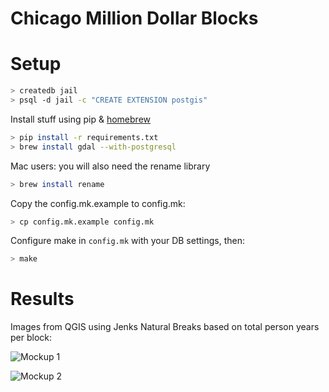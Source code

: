# Chicago Million Dollar Blocks

# Setup
```bash
> createdb jail
> psql -d jail -c "CREATE EXTENSION postgis"
```

Install stuff using pip & [homebrew](http://brew.sh/)
```bash
> pip install -r requirements.txt
> brew install gdal --with-postgresql
```

Mac users: you will also need the rename library

```bash
> brew install rename
```

Copy the config.mk.example to config.mk:

```bash
> cp config.mk.example config.mk
```

Configure make in `config.mk` with your DB settings, then:

```bash
> make
```

# Results

Images from QGIS using Jenks Natural Breaks based on total person years per block:

![Mockup 1](https://raw.githubusercontent.com/datamade/chi-million-dollar-blocks/master/images/million-dollar-blocks-mockup-1.png?token=AA4IH6s9XNAlWO9xU2A4SEoBs8kKyLitks5U7mDVwA%3D%3D)

![Mockup 2](https://raw.githubusercontent.com/datamade/chi-million-dollar-blocks/master/images/million-dollar-blocks-mockup-2.png?token=AA4IH25IsN1RT3P1RbB8tCsHd43Hn7OXks5U7mFEwA%3D%3D)
